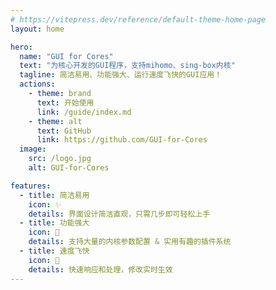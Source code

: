 ```yaml
---
# https://vitepress.dev/reference/default-theme-home-page
layout: home

hero:
  name: "GUI for Cores"
  text: "为核心开发的GUI程序，支持mihomo、sing-box内核"
  tagline: 简洁易用、功能强大、运行速度飞快的GUI应用！
  actions:
    - theme: brand
      text: 开始使用
      link: /guide/index.md
    - theme: alt
      text: GitHub
      link: https://github.com/GUI-for-Cores
  image:
    src: /logo.jpg
    alt: GUI-for-Cores

features:
  - title: 简洁易用
    icon: ✨
    details: 界面设计简洁直观，只需几步即可轻松上手
  - title: 功能强大
    icon: 💪
    details: 支持大量的内核参数配置 & 实用有趣的插件系统
  - title: 速度飞快
    icon: 🚀
    details: 快速响应和处理，修改实时生效
---
```


<style>
:root {
  --vp-home-hero-name-color: transparent;
  --vp-home-hero-name-background: -webkit-linear-gradient(120deg, #bd34fe 30%, #41d1ff);
  --vp-home-hero-image-background-image: linear-gradient(-45deg, #bd34fe 50%, #47caff 50%);
  --vp-home-hero-image-filter: blur(44px);
}

.VPImage.image-src{
  border-radius: 320px;
  overflow: hidden;
}
</style>
